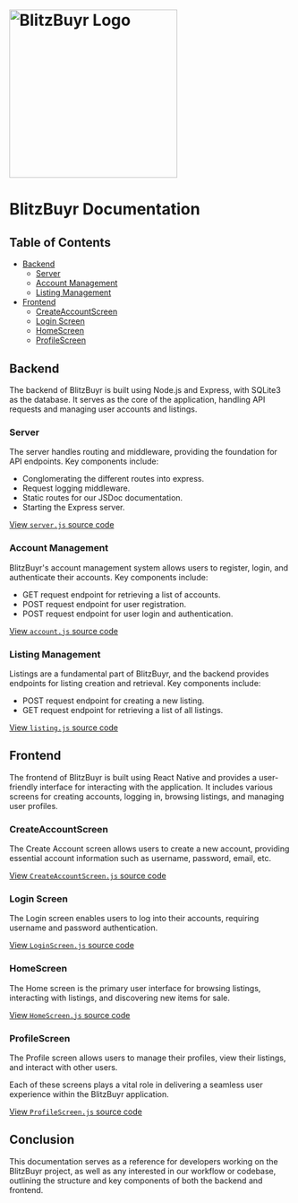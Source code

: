 # <img src="http://blitzbuyr.lol/img/blitzbuyr_name_logo.png" alt="BlitzBuyr Logo" width="300">

# BlitzBuyr Documentation

## Table of Contents

- [Backend](#backend)
  - [Server](#server)
  - [Account Management](#account-management)
  - [Listing Management](#listing-management)
- [Frontend](#frontend)
  - [CreateAccountScreen](#createaccountscreen)
  - [Login Screen](#login-screen)
  - [HomeScreen](#homescreen)
  - [ProfileScreen](#profilescreen)

## Backend

The backend of BlitzBuyr is built using Node.js and Express, with SQLite3 as the database. It serves as the core of the application, handling API requests and managing user accounts and listings.

### Server

The server handles routing and middleware, providing the foundation for API endpoints. Key components include:

- Conglomerating the different routes into express.
- Request logging middleware.
- Static routes for our JSDoc documentation.
- Starting the Express server.

[View `server.js` source code](Backend_server.js.html)

### Account Management

BlitzBuyr's account management system allows users to register, login, and authenticate their accounts. Key components include:

- GET request endpoint for retrieving a list of accounts.
- POST request endpoint for user registration.
- POST request endpoint for user login and authentication.

[View `account.js` source code](Backend_account.js.html)

### Listing Management

Listings are a fundamental part of BlitzBuyr, and the backend provides endpoints for listing creation and retrieval. Key components include:

- POST request endpoint for creating a new listing.
- GET request endpoint for retrieving a list of all listings.

[View `listing.js` source code](Backend_listing.js.html)

## Frontend

The frontend of BlitzBuyr is built using React Native and provides a user-friendly interface for interacting with the application. It includes various screens for creating accounts, logging in, browsing listings, and managing user profiles.

### CreateAccountScreen

The Create Account screen allows users to create a new account, providing essential account information such as username, password, email, etc.

[View `CreateAccountScreen.js` source code](Frontend_CreateAccountScreen.js.html)

### Login Screen

The Login screen enables users to log into their accounts, requiring username and password authentication.

[View `LoginScreen.js` source code](Frontend_LoginScreen.js.html)

### HomeScreen

The Home screen is the primary user interface for browsing listings, interacting with listings, and discovering new items for sale.

[View `HomeScreen.js` source code](Frontend_HomeScreen.js.html)

### ProfileScreen

The Profile screen allows users to manage their profiles, view their listings, and interact with other users.

Each of these screens plays a vital role in delivering a seamless user experience within the BlitzBuyr application.

[View `ProfileScreen.js` source code](Frontend_ProfileScreen.js.html)

## Conclusion

This documentation serves as a reference for developers working on the BlitzBuyr project, as well as any interested in our workflow or codebase, outlining the structure and key components of both the backend and frontend.
